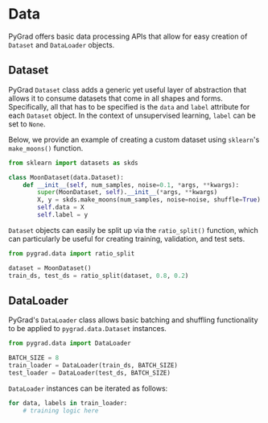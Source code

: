 # Data

PyGrad offers basic data processing APIs that allow for easy creation of `Dataset` and `DataLoader` objects. 

## Dataset

PyGrad `Dataset` class adds a generic yet useful layer of abstraction that allows it to consume datasets that come in all shapes and forms. Specifically, all that has to be specified is the `data` and `label` attribute for each `Dataset` object. In the context of unsupervised learning, `label` can be set to `None`.

Below, we provide an example of creating a custom dataset using `sklearn`'s `make_moons()` function.

```python
from sklearn import datasets as skds

class MoonDataset(data.Dataset):
    def __init__(self, num_samples, noise=0.1, *args, **kwargs):
        super(MoonDataset, self).__init__(*args, **kwargs)
        X, y = skds.make_moons(num_samples, noise=noise, shuffle=True)
        self.data = X
        self.label = y
```

`Dataset` objects can easily be split up via the `ratio_split()` function, which can particularly be useful for creating training, validation, and test sets. 

```python
from pygrad.data import ratio_split

dataset = MoonDataset()
train_ds, test_ds = ratio_split(dataset, 0.8, 0.2)
```

## DataLoader

PyGrad's `DataLoader` class allows basic batching and shuffling functionality to be applied to `pygrad.data.Dataset` instances. 

```python
from pygrad.data import DataLoader

BATCH_SIZE = 8
train_loader = DataLoader(train_ds, BATCH_SIZE)
test_loader = DataLoader(test_ds, BATCH_SIZE)
```

`DataLoader` instances can be iterated as follows:

```python
for data, labels in train_loader:
    # training logic here
```